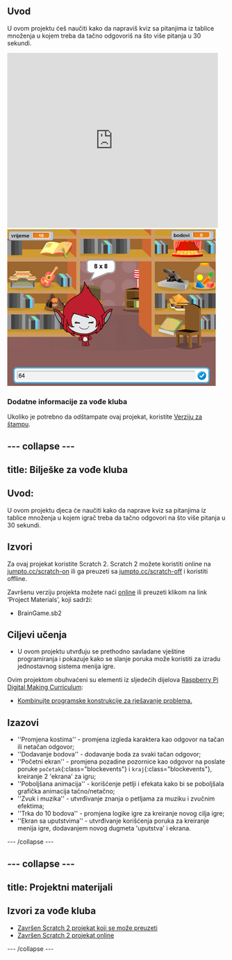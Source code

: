 ## Uvod

U ovom projektu ćeš naučiti kako da napraviš kviz sa pitanjima iz tablice množenja u kojem treba da tačno odgovoriš na što više pitanja u 30 sekundi.

<div class="scratch-preview">
  <iframe allowtransparency="true" width="485" height="402" src="https://scratch.mit.edu/projects/embed/42225768/?autostart=false" frameborder="0"></iframe>
  <img src="images/brain-final.png">
</div>

### Dodatne informacije za vođe kluba

Ukoliko je potrebno da odštampate ovaj projekat, koristite [Verziju za štampu](https://projects.raspberrypi.org/en/projects/brain-game/print).

## \--- collapse \---

## title: Bilješke za vođe kluba

## Uvod:

U ovom projektu djeca će naučiti kako da naprave kviz sa pitanjima iz tablice množenja u kojem igrač treba da tačno odgovori na što više pitanja u 30 sekundi.

## Izvori

Za ovaj projekat koristite Scratch 2. Scratch 2 možete koristiti online na [jumpto.cc/scratch-on](http://jumpto.cc/scratch-on) ili ga preuzeti sa [jumpto.cc/scratch-off](http://jumpto.cc/scratch-off) i koristiti offline.

Završenu verziju projekta možete naći [online](http://scratch.mit.edu/projects/42225768/#editor) ili preuzeti klikom na link ‘Project Materials’, koji sadrži:

* BrainGame.sb2

## Ciljevi učenja

* U ovom projektu utvrđuju se prethodno savladane vještine programiranja i pokazuje kako se slanje poruka može koristiti za izradu jednostavnog sistema menija igre.

Ovim projektom obuhvaćeni su elementi iz sljedećih dijelova [Raspberry Pi Digital Making Curriculum](http://rpf.io/curriculum):

* [Kombinujte programske konstrukcije za rješavanje problema.](https://www.raspberrypi.org/curriculum/programming/builder)

## Izazovi

* ''Promjena kostima'' - promjena izgleda karaktera kao odgovor na tačan ili netačan odgovor;
* ''Dodavanje bodova'' - dodavanje boda za svaki tačan odgovor;
* ''Početni ekran'' - promjena pozadine pozornice kao odgovor na poslate poruke `početak`{:class="blockevents"} i `kraj`{:class="blockevents"}, kreiranje 2 'ekrana' za igru;
* ''Poboljšana animacija'' - korišćenje petlji i efekata kako bi se poboljšala grafička animacija tačno/netačno;
* ''Zvuk i muzika'' - utvrđivanje znanja o petljama za muziku i zvučnim efektima;
* ''Trka do 10 bodova'' - promjena logike igre za kreiranje novog cilja igre;
* ''Ekran sa uputstvima'' - utvrđivanje korišćenja poruka za kreiranje menija igre, dodavanjem novog dugmeta 'uputstva' i ekrana.

\--- /collapse \---

## \--- collapse \---

## title: Projektni materijali

## Izvori za vođe kluba

* [Završen Scratch 2 projekat koji se može preuzeti](resources/BrainGame.sb2)
* [Završen Scratch 2 projekat online](http://scratch.mit.edu/projects/42225768/#editor)

\--- /collapse \---